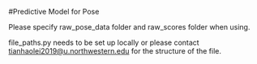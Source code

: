 #Predictive Model for Pose

Please specify raw_pose_data folder and raw_scores folder when using.

file_paths.py needs to be set up locally or please contact tianhaolei2019@u.northwestern.edu for the structure of the file.